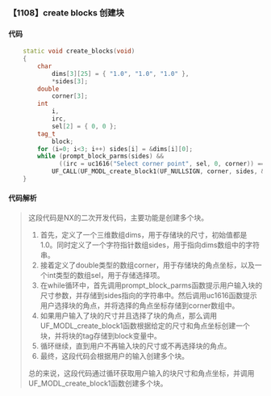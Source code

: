 ### 【1108】create blocks 创建块

#### 代码

```cpp
    static void create_blocks(void)  
    {  
        char  
            dims[3][25] = { "1.0", "1.0", "1.0" },  
            *sides[3];  
        double  
            corner[3];  
        int  
            i,  
            irc,  
            sel[2] = { 0, 0 };  
        tag_t  
            block;  
        for (i=0; i<3; i++) sides[i] = &dims[i][0];  
        while (prompt_block_parms(sides) &&  
              ((irc = uc1616("Select corner point", sel, 0, corner)) == 5))  
            UF_CALL(UF_MODL_create_block1(UF_NULLSIGN, corner, sides, &block));  
    }

```

#### 代码解析

> 这段代码是NX的二次开发代码，主要功能是创建多个块。
>
> 1. 首先，定义了一个三维数组dims，用于存储块的尺寸，初始值都是1.0。同时定义了一个字符指针数组sides，用于指向dims数组中的字符串。
> 2. 接着定义了double类型的数组corner，用于存储块的角点坐标，以及一个int类型的数组sel，用于存储选择项。
> 3. 在while循环中，首先调用prompt_block_parms函数提示用户输入块的尺寸参数，并存储到sides指向的字符串中。然后调用uc1616函数提示用户选择块的角点，并将选择的角点坐标存储到corner数组中。
> 4. 如果用户输入了块的尺寸并且选择了块的角点，那么调用UF_MODL_create_block1函数根据给定的尺寸和角点坐标创建一个块，并将块的tag存储到block变量中。
> 5. 循环继续，直到用户不再输入块的尺寸或不再选择块的角点。
> 6. 最终，这段代码会根据用户的输入创建多个块。
>
> 总的来说，这段代码通过循环获取用户输入的块尺寸和角点坐标，并调用UF_MODL_create_block1函数创建多个块。
>
